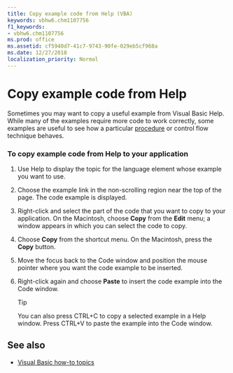 ```yaml
---
title: Copy example code from Help (VBA)
keywords: vbhw6.chm1107756
f1_keywords:
- vbhw6.chm1107756
ms.prod: office
ms.assetid: cf5940d7-41c7-9743-90fe-029eb5cf968a
ms.date: 12/27/2018
localization_priority: Normal
---
```



# Copy example code from Help

Sometimes you may want to copy a useful example from Visual Basic Help. While many of the examples require more code to work correctly, some examples are useful to see how a particular [procedure](../Glossary/vbe-glossary.md#procedure) or control flow technique behaves.

### To copy example code from Help to your application

1. Use Help to display the topic for the language element whose example you want to use.
    
2. Choose the example link in the non-scrolling region near the top of the page. The code example is displayed.
    
3. Right-click and select the part of the code that you want to copy to your application. On the Macintosh, choose **Copy** from the **Edit** menu; a window appears in which you can select the code to copy.
    
4. Choose **Copy** from the shortcut menu. On the Macintosh, press the **Copy** button.
    
5. Move the focus back to the Code window and position the mouse pointer where you want the code example to be inserted.
    
6. Right-click again and choose **Paste** to insert the code example into the Code window.
    
   > [!TIP] 
   > You can also press CTRL+C to copy a selected example in a Help window. Press CTRL+V to paste the example into the Code window.


## See also

- [Visual Basic how-to topics](../reference/user-interface-help/visual-basic-how-to-topics.md)
